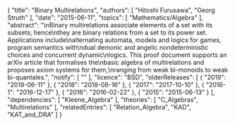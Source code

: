 {
    "title": "Binary Multirelations",
    "authors": [
        "Hitoshi Furusawa",
        "Georg Struth"
    ],
    "date": "2015-06-11",
    "topics": [
        "Mathematics/Algebra"
    ],
    "abstract": "\nBinary multirelations associate elements of a set with its subsets; hence\nthey are binary relations from a set to its power set. Applications include\nalternating automata, models and logics for games, program semantics with\ndual demonic and angelic nondeterministic choices and concurrent dynamic\nlogics. This proof document supports an arXiv article that formalises the\nbasic algebra of multirelations and proposes axiom systems for them,\nranging from weak bi-monoids to weak bi-quantales.",
    "notify": [
        ""
    ],
    "licence": "BSD",
    "olderReleases": [
        {
            "2019": "2019-06-11"
        },
        {
            "2018": "2018-08-16"
        },
        {
            "2017": "2017-10-10"
        },
        {
            "2016-1": "2016-12-17"
        },
        {
            "2016": "2016-02-22"
        },
        {
            "2015": "2015-06-13"
        }
    ],
    "dependencies": [
        "Kleene_Algebra"
    ],
    "theories": [
        "C_Algebras",
        "Multirelations"
    ],
    "relatedEntries": [
        "Relation_Algebra",
        "KAD",
        "KAT_and_DRA"
    ]
}